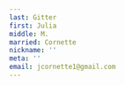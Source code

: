 ```yaml
---
last: Gitter
first: Julia
middle: M.
married: Cornette
nickname: ''
meta: ''
email: jcornette1@gmail.com
---
```

